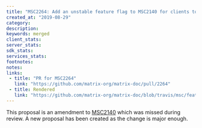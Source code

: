 ```yaml
---
title: "MSC2264: Add an unstable feature flag to MSC2140 for clients to detect support"
created_at: "2019-08-29"
category:
description:
keywords: merged
client_stats:
server_stats:
sdk_stats:
services_stats:
footnotes:
notes:
links:
 - title: "PR for MSC2264"
   link: "https://github.com/matrix-org/matrix-doc/pull/2264"
 - title: Rendered
   link: "https://github.com/matrix-org/matrix-doc/blob/travis/msc/feature-flag-2140/proposals/2140-terms-of-service-2.md"
---
```


This proposal is an amendment to [MSC2140](https://github.com/matrix-org/matrix-doc/pull/2140) which was missed during review. A new proposal has been created as the change is major enough.
